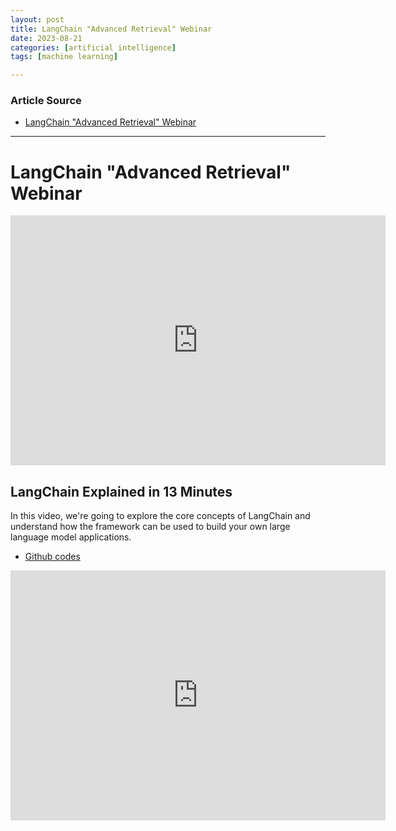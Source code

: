 ```yaml
---
layout: post
title: LangChain "Advanced Retrieval" Webinar
date: 2023-08-21
categories: [artificial intelligence]
tags: [machine learning]

---
```


### Article Source

* [LangChain "Advanced Retrieval" Webinar](https://www.youtube.com/watch?v=DY3sT4yIezs)

---

# LangChain "Advanced Retrieval" Webinar

<iframe width="600" height="400" src="https://www.youtube.com/embed/DY3sT4yIezs" title="YouTube video player" frameborder="0" allow="accelerometer; autoplay; clipboard-write; encrypted-media; gyroscope; picture-in-picture; web-share" allowfullscreen></iframe>

## LangChain Explained in 13 Minutes

In this video, we're going to explore the core concepts of LangChain and understand how the framework can be used to build your own large language model applications.

* [Github codes](https://github.com/rabbitmetrics/langchain-13-min)

<iframe width="600" height="400" src="https://www.youtube.com/embed/aywZrzNaKjs" title="YouTube video player" frameborder="0" allow="accelerometer; autoplay; clipboard-write; encrypted-media; gyroscope; picture-in-picture; web-share" allowfullscreen></iframe>